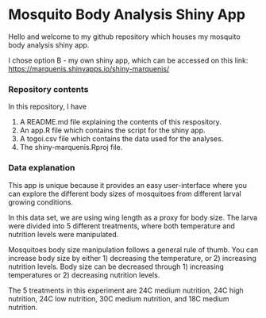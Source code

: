 # Mosquito Body Analysis Shiny App 

Hello and welcome to my github repository which houses my mosquito body analysis
shiny app. 

I chose option B - my own shiny app, which can be accessed on this link: 
https://marquenis.shinyapps.io/shiny-marquenis/

### Repository contents

In this repository, I have 
1. A README.md file explaining the contents of this respository.
2. An app.R file which contains the script for the shiny app.
3. A togoi.csv file which contains the data used for the analyses.
4. The shiny-marquenis.Rproj file.

### Data explanation
This app is unique because it provides an easy user-interface where you can 
explore the different body sizes of mosquitoes from different larval growing 
conditions.

In this data set, we are using wing length as a proxy for body size. The 
larva were divided into 5 different treatments, where both temperature and 
nutrition levels were manipulated. 

Mosquitoes body size manipulation follows a general rule of thumb. You can 
increase body size by either 1) decreasing the temperature, or 2) increasing 
nutrition levels. Body size can be decreased through 1) increasing temperatures
or 2) decreasing nutrition levels.

The 5 treatments in this experiment are 24C medium nutrition, 24C high 
nutrition, 24C low nutrition, 30C medium nutrition, and 18C medium nutrition. 



